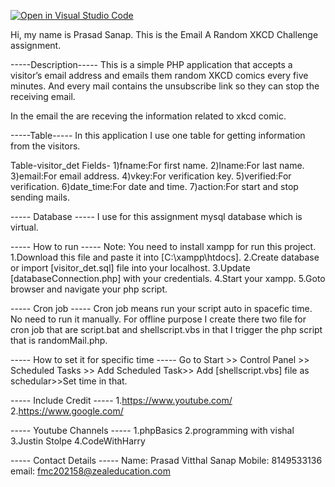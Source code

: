 [![Open in Visual Studio Code](https://classroom.github.com/assets/open-in-vscode-f059dc9a6f8d3a56e377f745f24479a46679e63a5d9fe6f495e02850cd0d8118.svg)](https://classroom.github.com/online_ide?assignment_repo_id=6625827&assignment_repo_type=AssignmentRepo)

Hi, my name is Prasad Sanap.
This is the Email A Random XKCD Challenge assignment.

-----Description-----
This is a simple PHP application that accepts a visitor’s email address and emails them random XKCD comics every five minutes. And every mail contains the unsubscribe link so they can stop the receiving email.

In the email the are receving the information related to xkcd comic.

-----Table-----
In this application I use one table for getting information from the visitors.
 
Table-visitor_det
Fields- 1)fname:For first name.
        2)lname:For last name.
        3)email:For email address.
        4)vkey:For verification key.
        5)verified:For verification.
        6)date_time:For date and time.
        7)action:For start and stop sending mails.

----- Database -----
I use for this assignment mysql database which is virtual.



----- How to run -----
Note: You need to install xampp for run this project.
1.Download this file and paste it into [C:\xampp\htdocs].
2.Create database or import [visitor_det.sql] file into your localhost.
3.Update [databaseConnection.php] with your credentials.
4.Start your xampp.
5.Goto browser and navigate your php script.


----- Cron job -----
Cron job means run your script auto in spacefic time. No need to run it manually.
For offline purpose I create there two file for cron job that are script.bat and shellscript.vbs in that I trigger the php script that is randomMail.php.

----- How to set it for specific time -----
Go to Start >> Control Panel >> Scheduled Tasks >> Add Scheduled Task>>
Add [shellscript.vbs] file as schedular>>Set time in that.

----- Include Credit -----
1.https://www.youtube.com/
2.https://www.google.com/

----- Youtube Channels -----
1.phpBasics
2.programming with vishal
3.Justin Stolpe
4.CodeWithHarry


----- Contact Details -----
Name: Prasad Vitthal Sanap
Mobile: 8149533136
email: fmc202158@zealeducation.com



